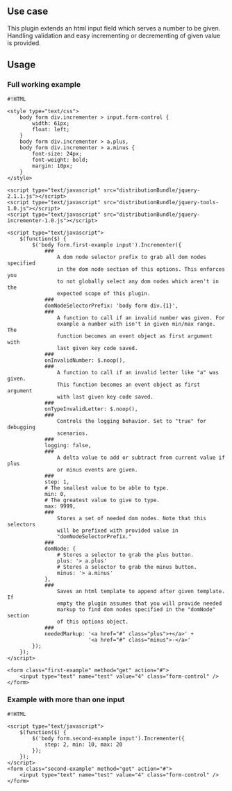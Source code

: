 <!-- !/usr/bin/env markdown
-*- coding: utf-8 -*- -->

<!-- region header

Copyright Torben Sickert 16.12.2012

License
-------

This library written by Torben Sickert stand under a creative commons naming
3.0 unported license. see http://creativecommons.org/licenses/by/3.0/deed.de

endregion -->

<!--|deDE:Einsatz-->
<!--|frFR:Utilisier-->
Use case
--------

This plugin extends an html input field which serves a number to be given.
Handling validation and easy incrementing or decrementing of given value is
provided.
<!--deDE:
    Diese Plugin erweitert an html input Formularfeld, dass eine Anzahl
    erwartet. Dieses Plugin übernimmt Validierung und einfaches Inkrementieren
    und Dekrementieren des Eingabefeldes.
-->
<!--frFR:
    Ce plugin étend le champ de formulaire de saisie html qu'un certain nombre
    attendu. Ce plugin reprend validation et incrémente simplement et diminuer
    le champ de saisie.
-->

<!--|deDE:Verwendung-->
<!--|frFR:Demande-->
Usage
-----

### Full working example

<!--showExample-->

    #!HTML

    <style type="text/css">
        body form div.incrementer > input.form-control {
            width: 61px;
            float: left;
        }
        body form div.incrementer > a.plus,
        body form div.incrementer > a.minus {
            font-size: 24px;
            font-weight: bold;
            margin: 10px;
        }
    </style>

    <script type="text/javascript" src="distributionBundle/jquery-2.1.1.js"></script>
    <script type="text/javascript" src="distributionBundle/jquery-tools-1.0.js"></script>
    <script type="text/javascript" src="distributionBundle/jquery-incrementer-1.0.js"></script>

    <script type="text/javascript">
        $(function($) {
            $('body form.first-example input').Incrementer({
                ###
                    A dom node selector prefix to grab all dom nodes specified
                    in the dom node section of this options. This enforces you
                    to not globally select any dom nodes which aren't in the
                    expected scope of this plugin.
                ###
                domNodeSelectorPrefix: 'body form div.{1}',
                ###
                    A function to call if an invalid number was given. For
                    example a number with isn't in given min/max range. The
                    function becomes an event object as first argument with
                    last given key code saved.
                ###
                onInvalidNumber: $.noop(),
                ###
                    A function to call if an invalid letter like "a" was given.
                    This function becomes an event object as first argument
                    with last given key code saved.
                ###
                onTypeInvalidLetter: $.noop(),
                ###
                    Controls the logging behavior. Set to "true" for debugging
                    scenarios.
                ###
                logging: false,
                ###
                    A delta value to add or subtract from current value if plus
                    or minus events are given.
                ###
                step: 1,
                # The smallest value to be able to type.
                min: 0,
                # The greatest value to give to type.
                max: 9999,
                ###
                    Stores a set of needed dom nodes. Note that this selectors
                    will be prefixed with provided value in
                    "domNodeSelectorPrefix."
                ###
                domNode: {
                    # Stores a selector to grab the plus button.
                    plus: '> a.plus'
                    # Stores a selector to grab the minus button.
                    minus: '> a.minus'
                },
                ###
                    Saves an html template to append after given template. If
                    empty the plugin assumes that you will provide needed
                    markup to find dom nodes specified in the "domNode" section
                    of this options object.
                ###
                neededMarkup: '<a href="#" class="plus">+</a>' +
                              '<a href="#" class="minus">-</a>'
            });
        });
    </script>

    <form class="first-example" method="get" action="#">
        <input type="text" name="test" value="4" class="form-control" />
    </form>

### Example with more than one input

<!--showExample-->

    #!HTML

    <script type="text/javascript">
        $(function($) {
            $('body form.second-example input').Incrementer({
                step: 2, min: 10, max: 20
            });
        });
    </script>
    <form class="second-example" method="get" action="#">
        <input type="text" name="test" value="4" class="form-control" />
    </form>

<!-- region modline

vim: set tabstop=4 shiftwidth=4 expandtab:
vim: foldmethod=marker foldmarker=region,endregion:

endregion -->
